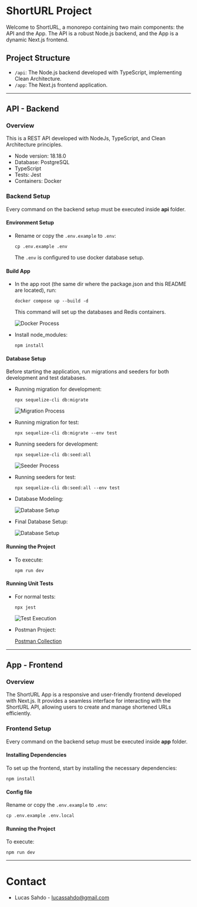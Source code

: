 # ShortURL Project

Welcome to ShortURL, a monorepo containing two main components: the API and the App. The API is a robust Node.js backend, and the App is a dynamic Next.js frontend.

## Project Structure

- `/api`: The Node.js backend developed with TypeScript, implementing Clean Architecture.
- `/app`: The Next.js frontend application.

---

## API - Backend

### Overview

This is a REST API developed with NodeJs, TypeScript, and Clean Architecture principles.

- Node version: 18.18.0
- Database: PostgreSQL
- TypeScript
- Tests: Jest
- Containers: Docker

### Backend Setup

Every command on the backend setup must be executed inside **api** folder.

#### Environment Setup

- Rename or copy the `.env.example` to `.env`:

      cp .env.example .env

  The `.env` is configured to use docker database setup.

#### Build App

- In the app root (the same dir where the package.json and this README are located), run:

      docker compose up --build -d

  This command will set up the databases and Redis containers.

  ![Docker Process](./docs/dockerps.png)

- Install node_modules:

      npm install

#### Database Setup

Before starting the application, run migrations and seeders for both development and test databases.

- Running migration for development:

      npx sequelize-cli db:migrate

  ![Migration Process](./docs/migration.png)

- Running migration for test:

      npx sequelize-cli db:migrate --env test

- Running seeders for development:

      npx sequelize-cli db:seed:all

  ![Seeder Process](./docs/seed.png)

- Running seeders for test:

      npx sequelize-cli db:seed:all --env test

- Database Modeling:

  ![Database Setup](./docs/db-modeling.png)

- Final Database Setup:

  ![Database Setup](./docs/database.png)

#### Running the Project

- To execute:

      npm run dev

#### Running Unit Tests

- For normal tests:

      npx jest

  ![Test Execution](./docs/tests.png)

- Postman Project:

  [Postman Collection](./docs/collection.json)

---

## App - Frontend

### Overview

The ShortURL App is a responsive and user-friendly frontend developed with Next.js. It provides a seamless interface for interacting with the ShortURL API, allowing users to create and manage shortened URLs efficiently.

### Frontend Setup

Every command on the backend setup must be executed inside **app** folder.

#### Installing Dependencies

To set up the frontend, start by installing the necessary dependencies:

    npm install

#### Config file

Rename or copy the `.env.example` to `.env`:
 
    cp .env.example .env.local

#### Running the Project

To execute:

    npm run dev

---

# Contact

- Lucas Sahdo - lucassahdo@gmail.com


